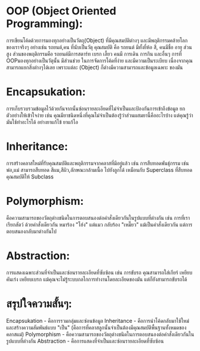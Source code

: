 # OOP (Object Oriented Programming): 
การเขียนโค้ดด้วยการมองทุกอย่างเป็นวัตถุ(Object) ที่มีคุณสมบัติต่างๆ  และมีพฤติกรรมคล้ายโลกของเราจริงๆ อย่างเช่น รถยนต์,คน ที่นับเป็นวัตุ คุณสมบัติ คือ รถยนต์ มีทั้งยี่ห้อ สี, คนมีชื่อ อายุ ส่วนสูง ส่วนของพฤติกรรมคือ รถยนต์มีการสตาร์ท เบรก เลี้ยว คนมี การเดิน การกิน และอื่นๆ การที่ OOPมองทุกอย่างเป็นวัตุนั้น มีส่วนช่วย ในการจัดการโค้ดที่ง่าย และมีความเป็นระเบียบ เนื่องจากคุณ สามารถแยกสิ่งต่างๆได้เลย เพราะแต่ละ (Object) ก็ต่างมีความสามารถและข้อมูลเฉพาะ ของมัน 

# Encapsukation: 
การเก็บรวบรวมข้อมูลไว้ด้วยกันจากนั้นซ่อนรายละเอียดที่ไม่จำเป็นและป้องกันการเข้าถึงข้อมูล ยกตัวอย่างให้เข้าใจง่าย เช่น คุณมียาชนิดหนึ่งที่คุณไม่จำเป็นต้องรู้ว่าส่วนผสมยานี้คืออะไรบ้าง แต่คุณรู้ว่ามันใช้ทำอะไรได้ อย่างยาแก้ไข้ ยาแก้ไอ

# Inheritance: 
การสร้างคลาสใหม่ที่รับคุณสมบัติและพฤติกรรมจากคลาสที่มีอยู่แล้ว เช่น การสืบทอดพันธุ์กรรม เช่น พ่อ,แม่ สามารถสืบทอด สีผม,สีผิว,ลักษณะกล้ามเนื้อ ไปยังลูกได้ เหมือนกับ Superclass ที่สืบทอดคุณสมบัติให้ Subclass

# Polymorphism:  
คือความสามารถของวัตถุต่างชนิดในการตอบสนองต่อคำสั่งเดียวกันในรูปแบบที่ต่างกัน เช่น การที่เราเรียกสัตว์ ด้วยคำสั่งเดียวกัน หมาร้อง "โฮ่ง" แต่แมว กลับร้อง "เหมี๊ยว" แม้เป็นคำสั่งเดียวกัน แต่การตอบสนองกลับมาต่างกันไป

# Abstraction: 
การแสดงเฉพาะส่วนที่จำเป็นและซ่อนรายละเอียดที่ซับซ้อน เช่น การขับรถ คุณสามารถใส่เกียร์ เหยียบคันเร่ง เหยียบเบรก แม้คุณจะไม่รู้ระบบกลไกการทำงานโดยละเอียดของมัน แต่ก็ยังสามารถขับรถได้

# สรุปใจความสั้นๆ: 
Encapsukation - คือการรวมกลุ่มและซ่อนข้อมูล
Inheritance - คือการนำโค้ดกลับมาใช้ใหม่และสร้างความสัมพันธ์แบบ "เป็น" (คือการที่คลาสลูกนั้นจำเป็นต้องมีคุณสมบัติพื้นฐานทั้งหมดของคลาสแม่)
Polymorphism - คือความสามารถของวัตถุต่างชนิดในการตอบสนองต่อคำสั่งเดียวกันในรูปแบบที่ต่างกัน
Abstraction - คือการแสดงที่จำเป็นและซ่อนรายละเอียดที่ซับซ้อน